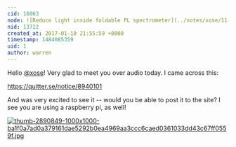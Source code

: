 ```yaml
---
cid: 16063
node: ![Reduce light inside foldable PL spectrometer](../notes/xose/11-22-2016/reduce-light-inside-foldable-pl-spectrometer)
nid: 13722
created_at: 2017-01-10 21:55:59 +0000
timestamp: 1484085359
uid: 1
author: warren
---
```


Hello [@xose](/profile/xose)! Very glad to meet you over audio today. I came across this:

https://quitter.se/notice/8940101

And was very excited to see it -- would you be able to post it to the site? I see you are using a raspberry pi, as well!


[![thumb-2890849-1000x1000-ba1f0a7ad0a379161dae5292b0ea4969aa3ccc6caed0361033dd43c67ff0559f.jpg](https://publiclab.org/system/images/photos/000/019/257/large/thumb-2890849-1000x1000-ba1f0a7ad0a379161dae5292b0ea4969aa3ccc6caed0361033dd43c67ff0559f.jpg)](https://publiclab.org/system/images/photos/000/019/257/original/thumb-2890849-1000x1000-ba1f0a7ad0a379161dae5292b0ea4969aa3ccc6caed0361033dd43c67ff0559f.jpg)

